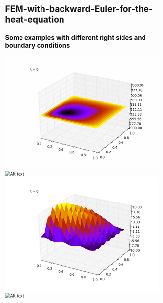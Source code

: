# FEM-with-backward-Euler-for-the-heat-equation
## Some examples with different right sides and boundary conditions
![Alt text](/examples/1.gif?raw=true)
![Alt text](/examples/2.gif?raw=true)
![Alt text](/examples/3.gif?raw=true)
![Alt text](/examples/4.gif?raw=true)
